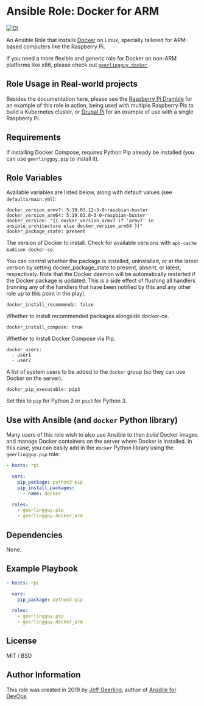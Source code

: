# Ansible Role: Docker for ARM

[![CI](https://github.com/geerlingguy/ansible-role-docker_arm/workflows/CI/badge.svg?event=push)](https://github.com/geerlingguy/ansible-role-docker_arm/actions?query=workflow%3ACI)

An Ansible Role that installs [Docker](https://www.docker.com) on Linux, specially tailored for ARM-based computers like the Raspberry Pi.

If you need a more flexible and generic role for Docker on non-ARM platforms like x86, please check out [`geerlingguy.docker`](https://galaxy.ansible.com/geerlingguy/docker).

## Role Usage in Real-world projects

Besides the documentation here, please see the [Raspberry Pi Dramble](http://www.pidramble.com) for an example of this role in action, being used with multiple Raspberry Pis to build a Kubernetes cluster, or [Drupal Pi](https://github.com/geerlingguy/drupal-pi) for an example of use with a single Raspberry Pi.

## Requirements

If installing Docker Compose, requires Python Pip already be installed (you can use `geerlingguy.pip` to install it).

## Role Variables

Available variables are listed below, along with default values (see `defaults/main.yml`):

    docker_version_armv7: 5:19.03.12~3-0~raspbian-buster
    docker_version_arm64: 5:19.03.8~3-0~raspbian-buster
    docker_version: "{{ docker_version_armv7 if 'armv7' in ansible_architecture else docker_version_arm64 }}"
    docker_package_state: present

The version of Docker to install. Check for available versions with `apt-cache madison docker-ce`.

You can control whether the package is installed, uninstalled, or at the latest version by setting docker_package_state
to present, absent, or latest, respectively. Note that the Docker daemon will be automatically restarted if the Docker
package is updated. This is a side effect of flushing all handlers (running any of the handlers that have been notified
by this and any other role up to this point in the play).

    docker_install_recommends: false

Whether to install recommended packages alongside docker-ce.

    docker_install_compose: true

Whether to install Docker Compose via Pip.

    docker_users:
      - user1
      - user2

A list of system users to be added to the `docker` group (so they can use Docker on the server).

    docker_pip_executable: pip3

Set this to `pip` for Python 2 or `pip3` for Python 3.

## Use with Ansible (and `docker` Python library)

Many users of this role wish to also use Ansible to then _build_ Docker images and manage Docker containers on the server where Docker is installed. In this case, you can easily add in the `docker` Python library using the `geerlingguy.pip` role:

```yaml
- hosts: rpi

  vars:
    pip_package: python3-pip
    pip_install_packages:
      - name: docker

  roles:
    - geerlingguy.pip
    - geerlingguy.docker_arm
```

## Dependencies

None.

## Example Playbook

```yaml
- hosts: rpi

  vars:
    pip_package: python3-pip

  roles:
    - geerlingguy.pip
    - geerlingguy.docker_arm
```

## License

MIT / BSD

## Author Information

This role was created in 2019 by [Jeff Geerling](https://www.jeffgeerling.com/), author of [Ansible for DevOps](https://www.ansiblefordevops.com/).
